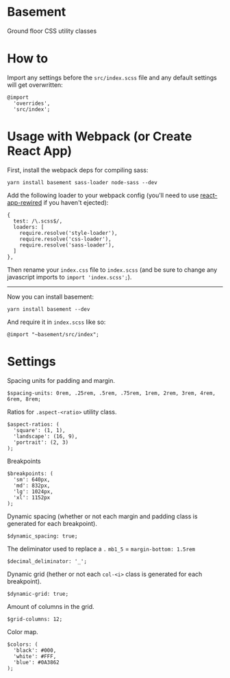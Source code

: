 # Basement
Ground floor CSS utility classes

# How to
Import any settings before the `src/index.scss` file and any default settings will get overwritten:
```
@import
  'overrides',
  'src/index';
```

# Usage with Webpack (or Create React App)

First, install the webpack deps for compiling sass:

```
yarn install basement sass-loader node-sass --dev
```

Add the following loader to your webpack config (you'll need to use [react-app-rewired](https://github.com/timarney/react-app-rewired) if you haven't ejected):

```
{
  test: /\.scss$/,
  loaders: [
    require.resolve('style-loader'),
    require.resolve('css-loader'),
    require.resolve('sass-loader'),
  ]
},
```

Then rename your `index.css` file to `index.scss` (and be sure to change any javascript imports to `import 'index.scss';`).

---

Now you can install basement: 

```
yarn install basement --dev
```

And require it in `index.scss` like so:

```
@import "~basement/src/index";
```

# Settings
Spacing units for padding and margin.
```
$spacing-units: 0rem, .25rem, .5rem, .75rem, 1rem, 2rem, 3rem, 4rem, 6rem, 8rem;
```

Ratios for `.aspect-<ratio>` utility class.
```
$aspect-ratios: (
  'square': (1, 1),
  'landscape': (16, 9),
  'portrait': (2, 3)
);
```

Breakpoints
```
$breakpoints: (
  'sm': 640px,
  'md': 832px,
  'lg': 1024px,
  'xl': 1152px
);
```

Dynamic spacing (whether or not each margin and padding class is generated for each breakpoint).
```
$dynamic_spacing: true;
```

The deliminator used to replace a `.`
`mb1_5` = `margin-bottom: 1.5rem`
```
$decimal_deliminator: '_';
```

Dynamic grid (hether or not each `col-<i>` class is generated for each breakpoint).
```
$dynamic-grid: true;
```

Amount of columns in the grid.
```
$grid-columns: 12;
```

Color map.
```
$colors: (
  'black': #000,
  'white': #FFF,
  'blue': #0A3862
);
```

